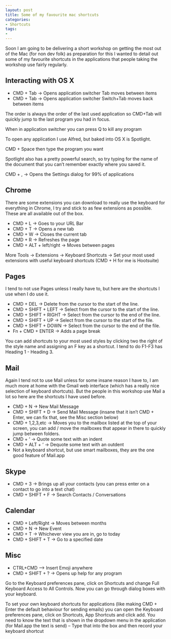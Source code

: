 ```yaml
---
layout: post
title: Some of my favourite mac shortcuts
categories:
- Shortcuts
tags:
- 
---
```


Soon I am going to be delivering a short workshop on getting the most out of the Mac (for non dev folk) as preparation for this I wanted to detail out some of my favourite shortcuts in the applications that people taking the workshop use fairly regularly.

## Interacting with OS X

* CMD + Tab -> Opens application switcher Tab moves between items
* CMD + Tab -> Opens application switcher Switch+Tab moves back between items

The order is always the order of the last used application so CMD+Tab will quickly jump to the last program you had in focus.

When in application switcher you can press Q to kill any program 

To open any application I use Alfred, but baked into OS X is Spotlight.

CMD + Space then type the program you want

Spotlight also has a pretty powerful search, so try typing for the name of the document that you can’t remember exactly where you saved it.

CMD + , -> Opens the Settings dialog for 99% of applications

## Chrome

There are some extensions you can download to really use the keyboard for everything in Chrome, I try and stick to as few extensions as possible. These are all available out of the box.

* CMD + L -> Goes to your URL Bar
* CMD + T -> Opens a new tab
* CMD + W -> Closes the current tab
* CMD + R -> Refreshes the page
* CMD + ALT + left/right -> Moves between pages

More Tools -> Extensions -> Keyboard Shortcuts -> Set your most used extensions with useful keyboard shortcuts (CMD + H for me is Hootsuite)

## Pages

I tend to not use Pages unless I really have to, but here are the shortcuts I use when I do use it.

* CMD + DEL -> Delete from the cursor to the start of the line.
* CMD + SHIFT + LEFT -> Select from the cursor to the start of the line.
* CMD + SHIFT + RIGHT -> Select from the cursor to the end of the line.
* CMD + SHIFT + UP -> Select from the cursor to the start of the file.
* CMD + SHIFT + DOWN -> Select from the cursor to the end of the file.
* Fn + CMD + ENTER -> Adds a page break

You can add shortcuts to your most used styles by clicking two the right of the style name and assigning an F key as a shortcut. I tend to do F1-F3 has Heading 1 - Heading 3.

## Mail

Again I tend not to use Mail unless for some insane reason I have to, I am much more at home with the Gmail web interface (which has a really nice selection of keyboard shortcuts). But the people in this workshop use Mail a lot so here are the shortcuts I have used before.

* CMD + N -> New Mail Message
* CMD + SHIFT + D -> Send Mail Message (insane that it isn’t CMD + Enter, we can fix that, see the Misc section below)
* CMD + 1,2,3,etc -> Moves you to the mailbox listed at the top of your screen, you can add / move the mailboxes that appear in there to quickly jump between folders.
* CMD + ‘ -> Quote some text with an indent
* CMD + ALT + ‘ -> Dequote some text with an outdent
* Not a keyboard shortcut, but use smart mailboxes, they are the one good feature of Mail.app

## Skype

* CMD + 3 -> Brings up all your contacts (you can press enter on a contact to go into a text chat)
* CMD + SHIFT + F -> Search Contacts / Conversations

## Calendar

* CMD + Left/Right -> Moves between months
* CMD + N -> New Event
* CMD + T -> Whichever view you are in, go to today
* CMD + SHIFT + T -> Go to a specified date

## Misc

* CTRL+CMD –> Insert Emoji anywhere
* CMD + SHIFT + ? -> Opens up help for any program

Go to the Keyboard preferences pane, click on Shortcuts and change Full Keyboard Access to All Controls. Now you can go through dialog boxes with your keyboard.

To set your own keyboard shortcuts for applications (like making CMD + Enter the default behaviour for sending emails) you can open the Keyboard preferences pane, click on Shortcuts, App Shortcuts and click add. You need to know the text that is shown in the dropdown menu in the application (for Mail.app the text is send) – Type that into the box and then record your keyboard shortcut
